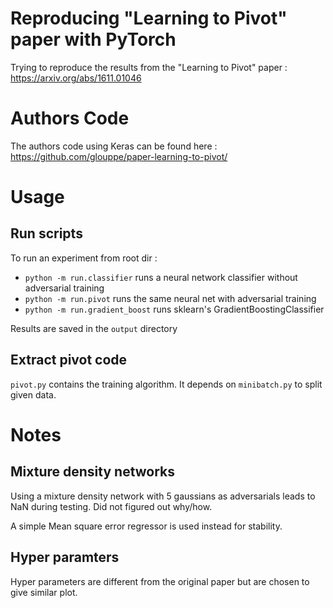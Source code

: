 # Reproducing "Learning to Pivot" paper with PyTorch

Trying to reproduce the results from the "Learning to Pivot" paper : https://arxiv.org/abs/1611.01046


# Authors Code

The authors code using Keras can be found here :
https://github.com/glouppe/paper-learning-to-pivot/


# Usage

## Run scripts

To run an experiment from root dir :

- `python -m run.classifier` runs a neural network classifier without adversarial training
- `python -m run.pivot` runs the same neural net with adversarial training
- `python -m run.gradient_boost` runs sklearn's GradientBoostingClassifier

Results are saved in the `output` directory

## Extract pivot code

`pivot.py` contains the training algorithm. It depends on `minibatch.py` to split given data.


# Notes

## Mixture density networks

Using a mixture density network with 5 gaussians as adversarials leads to NaN during testing.
Did not figured out why/how.

A simple Mean square error regressor is used instead for stability.

## Hyper paramters

Hyper parameters are different from the original paper but are chosen to give similar plot.

